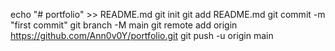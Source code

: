 echo "# portfolio" >> README.md
git init
git add README.md
git commit -m "first commit"
git branch -M main
git remote add origin https://github.com/Ann0v0Y/portfolio.git
git push -u origin main
